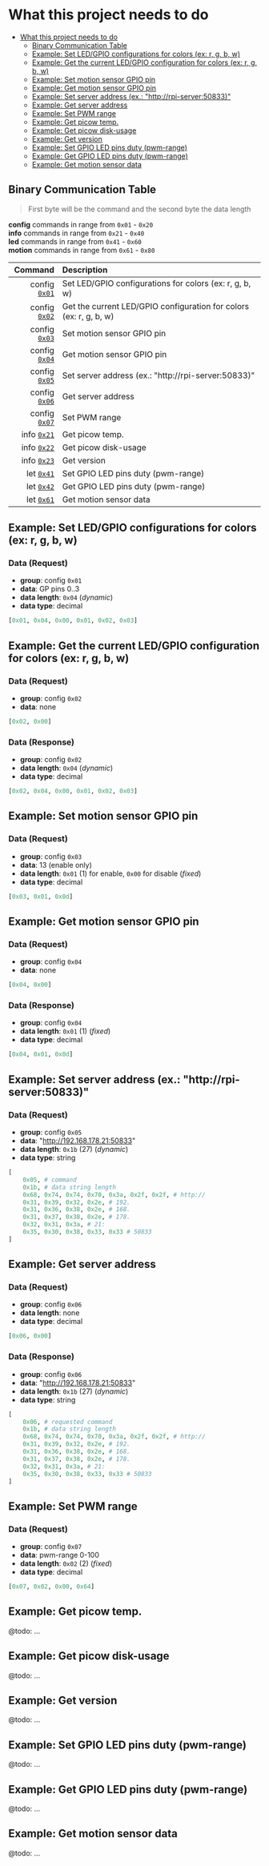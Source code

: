 # What this project needs to do

- [What this project needs to do](#what-this-project-needs-to-do)
    - [Binary Communication Table](#binary-communication-table)
    - [Example: Set LED/GPIO configurations for colors (ex: r, g, b, w)](#0x01example)
    - [Example: Get the current LED/GPIO configuration for colors (ex: r, g, b, w)](#0x02example)
    - [Example: Set motion sensor GPIO pin](#0x03example)
    - [Example: Get motion sensor GPIO pin](#0x04example)
    - [Example: Set server address (ex.: "http://rpi-server:50833)"](#0x05example)
    - [Example: Get server address](#0x06example)
    - [Example: Set PWM range](#0x07example)
    - [Example: Get picow temp.](#0x21example)
    - [Example: Get picow disk-usage](#0x22example)
    - [Example: Get version](#0x23example)
    - [Example: Set GPIO LED pins duty (pwm-range)](#0x41example)
    - [Example: Get GPIO LED pins duty (pwm-range)](#0x42example)
    - [Example: Get motion sensor data](#0x61example)

## Binary Communication Table

> First byte will be the command and the second byte the data length

**config** commands in range from `0x01` - `0x20`  
**info** commands in range from `0x21` - `0x40`  
**led** commands in range from `0x41` - `0x60`  
**motion** commands in range from `0x61` - `0x80`  

|        Command                | Description |
| ----------------------------: | :---------- |
| config [`0x01`](#0x01example) | Set LED/GPIO configurations for colors (ex: r, g, b, w) |
| config [`0x02`](#0x02example) | Get the current LED/GPIO configuration for colors (ex: r, g, b, w) |
| config [`0x03`](#0x03example) | Set motion sensor GPIO pin |
| config [`0x04`](#0x04example) | Get motion sensor GPIO pin |
| config [`0x05`](#0x05example) | Set server address (ex.: "http://rpi-server:50833)" |
| config [`0x06`](#0x06example) | Get server address |
| config [`0x07`](#0x07example) | Set PWM range |
| info   [`0x21`](#0x21example) | Get picow temp. |
| info   [`0x22`](#0x22example) | Get picow disk-usage |
| info   [`0x23`](#0x23example) | Get version |
| let    [`0x41`](#0x41example) | Set GPIO LED pins duty (pwm-range) |
| let    [`0x42`](#0x42example) | Get GPIO LED pins duty (pwm-range) |
| let    [`0x61`](#0x61example) | Get motion sensor data |

<a id="0x01example"></a>

## Example: Set LED/GPIO configurations for colors (ex: r, g, b, w)

### Data (Request)

- **group**: config `0x01`
- **data**: GP pins 0..3
- **data length**: `0x04` (_dynamic_)
- **data type**: decimal 

```python
[0x01, 0x04, 0x00, 0x01, 0x02, 0x03]
```

<a id="0x02example"></a>

## Example: Get the current LED/GPIO configuration for colors (ex: r, g, b, w)

### Data (Request)

- **group**: config `0x02`
- **data**: none

```python
[0x02, 0x00]
```

### Data (Response)

- **group**: config `0x02`
- **data length**: `0x04` (_dynamic_)
- **data type**: decimal

```python
[0x02, 0x04, 0x00, 0x01, 0x02, 0x03]
```

<a id="0x03example"></a>

## Example: Set motion sensor GPIO pin

### Data (Request)

- **group**: config `0x03`
- **data**: 13 (enable only)
- **data length**: `0x01` (1) for enable, `0x00` for disable (_fixed_)
- **data type**: decimal

```python
[0x03, 0x01, 0x0d]
```

<a id="0x04example"></a>

## Example: Get motion sensor GPIO pin

### Data (Request)

- **group**: config `0x04`
- **data**: none

```python
[0x04, 0x00]
```

### Data (Response)

- **group**: config `0x04`
- **data length**: `0x01` (1) (_fixed_)
- **data type**: decimal

```python
[0x04, 0x01, 0x0d]
```

<a id="0x05example"></a>

## Example: Set server address (ex.: "http://rpi-server:50833)"

### Data (Request)

- **group**: config `0x05`
- **data**: "http://192.168.178.21:50833"
- **data length**: `0x1b` (27) (_dynamic_)
- **data type**: string

```python
[
    0x05, # command
    0x1b, # data string length
    0x68, 0x74, 0x74, 0x70, 0x3a, 0x2f, 0x2f, # http://
    0x31, 0x39, 0x32, 0x2e, # 192.
    0x31, 0x36, 0x38, 0x2e, # 168.
    0x31, 0x37, 0x38, 0x2e, # 178.
    0x32, 0x31, 0x3a, # 21:
    0x35, 0x30, 0x38, 0x33, 0x33 # 50833
]
```

<a id="0x06example"></a>

## Example: Get server address

### Data (Request)

- **group**: config `0x06`
- **data length**: none
- **data type**: decimal

```python
[0x06, 0x00]
```

### Data (Response)

- **group**: config `0x06`
- **data**: "http://192.168.178.21:50833"
- **data length**: `0x1b` (27) (_dynamic_)
- **data type**: string

```python
[
    0x06, # requested command
    0x1b, # data string length
    0x68, 0x74, 0x74, 0x70, 0x3a, 0x2f, 0x2f, # http://
    0x31, 0x39, 0x32, 0x2e, # 192.
    0x31, 0x36, 0x38, 0x2e, # 168.
    0x31, 0x37, 0x38, 0x2e, # 178.
    0x32, 0x31, 0x3a, # 21:
    0x35, 0x30, 0x38, 0x33, 0x33 # 50833
]
```

<a id="0x07example"></a>

## Example: Set PWM range

### Data (Request)

- **group**: config `0x07`
- **data**: pwm-range 0-100
- **data length**: `0x02` (2) (_fixed_)
- **data type**: decimal

```python
[0x07, 0x02, 0x00, 0x64]
```

<a id="0x21example"></a>

## Example: Get picow temp.

@todo: ...

<a id="0x22example"></a>

## Example: Get picow disk-usage

@todo: ...

<a id="0x23example"></a>

## Example: Get version

@todo: ...

<a id="0x41example"></a>

## Example: Set GPIO LED pins duty (pwm-range)

@todo: ...

<a id="0x42example"></a>

## Example: Get GPIO LED pins duty (pwm-range)

@todo: ...

<a id="0x61example"></a>

## Example: Get motion sensor data

@todo: ...
